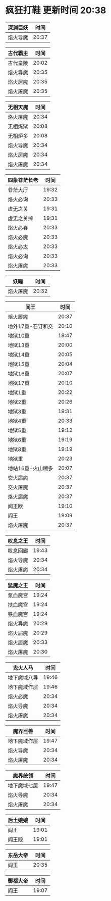 # 疯狂打鞋 更新时间 20:38

| 深渊巨妖   | 时间    |
|--------|-------|
| 焰火导魔 | 20:37 |

| 古代霸主   | 时间    |
|--------|-------|
| 古代皇陵 | 20:02 |
| 焰火导魔 | 20:35 |
| 焰火居魔 | 20:35 |
| 焰火屠魔 | 20:35 |

| 无相天魔   | 时间    |
|--------|-------|
| 烙火屠魔 | 20:34 |
| 无相炼狱 | 20:08 |
| 无相炉多 | 20:08 |
| 焰火导魔 | 20:34 |
| 焰火居魔 | 20:34 |
| 焰火屠魔 | 20:34 |

| 四象苍茫长老   | 时间    |
|--------|-------|
| 苍茫大厅 | 19:32 |
| 烙火必询 | 20:33 |
| 虚无之关 | 19:31 |
| 虚无之关掉 | 19:31 |
| 焰火必春 | 20:33 |
| 焰火必魔 | 20:33 |
| 焰火必太 | 20:33 |
| 焰火必询 | 20:33 |
| 焰火屠魔 | 20:33 |

| 妖瞳   | 时间    |
|--------|-------|
| 焰火屠魔 | 20:32 |

| 间王   | 时间    |
|--------|-------|
| 焙火履魔 | 20:37 |
| 地外17重-石订和交 | 20:10 |
| 地狱10重 | 19:47 |
| 地狱13重 | 20:00 |
| 地狱14重 | 20:05 |
| 地狱15重 | 20:04 |
| 地狱16重 | 20:07 |
| 地狱17重 | 20:10 |
| 地狱1重 | 20:22 |
| 地狱2重 | 20:26 |
| 地狱3重 | 19:31 |
| 地狱4重 | 20:33 |
| 地狱5重 | 19:12 |
| 地狱6重 | 19:19 |
| 地狱8重 | 19:19 |
| 地狱重 | 20:23 |
| 地站16重-火山糊多 | 20:07 |
| 交火届魔 | 20:37 |
| 交火屠魔 | 20:37 |
| 烙火届魔 | 20:37 |
| 闻王欧 | 19:10 |
| 阎王 | 19:09 |
| 焰火屠魔 | 20:37 |

| 叹息之王   | 时间    |
|--------|-------|
| 叹息回廊 | 19:43 |
| 焰火导魔 | 20:34 |
| 焰火屠魔 | 20:34 |

| 猛魔之王   | 时间    |
|--------|-------|
| 氛血魔宫 | 19:24 |
| 扶血魔宫 | 19:24 |
| 铁血魔宫 | 19:24 |
| 焰火导魔 | 20:29 |
| 焰火届魔 | 20:29 |
| 焰火居魔 | 20:33 |
| 焰火屠魔 | 20:30 |

| 鬼火人马   | 时间    |
|--------|-------|
| 地下魔域八导 | 19:46 |
| 地下魔域作层 | 19:46 |
| 焰火必魔 | 20:34 |
| 焰火导魔 | 20:34 |
| 焰火屠魔 | 20:34 |

| 魔界巨兽   | 时间    |
|--------|-------|
| 地下魔域作层 | 19:47 |
| 焰火导魔 | 20:34 |
| 焰火屠魔 | 20:34 |

| 魔界统领   | 时间    |
|--------|-------|
| 地下魔域七层 | 19:47 |
| 焰火导魔 | 20:34 |
| 焰火屠魔 | 20:34 |

| 后土娘娘   | 时间    |
|--------|-------|
| 阎王 | 19:01 |
| 阎王殿 | 19:01 |

| 东岳大帝   | 时间    |
|--------|-------|
| 阎王 | 20:35 |

| 酆都大帝   | 时间    |
|--------|-------|
| 阎王 | 19:07 |